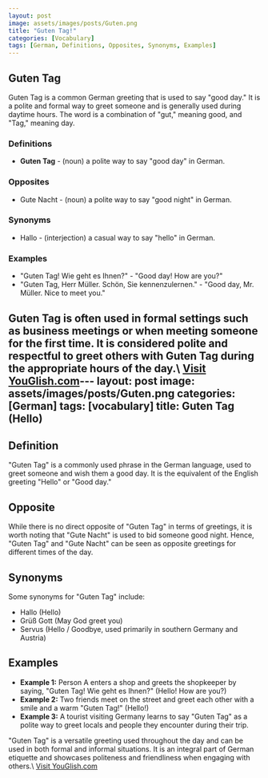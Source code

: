 ```yaml
---
layout: post
image: assets/images/posts/Guten.png
title: "Guten Tag!"
categories: [Vocabulary]
tags: [German, Definitions, Opposites, Synonyms, Examples]
---
```


## Guten Tag

Guten Tag is a common German greeting that is used to say "good day." It is a polite and formal way to greet someone and is generally used during daytime hours. The word is a combination of "gut," meaning good, and "Tag," meaning day.

### Definitions
- **Guten Tag** - (noun) a polite way to say "good day" in German.

### Opposites
- Gute Nacht - (noun) a polite way to say "good night" in German.

### Synonyms
- Hallo - (interjection) a casual way to say "hello" in German.

### Examples
- "Guten Tag! Wie geht es Ihnen?" - "Good day! How are you?"
- "Guten Tag, Herr Müller. Schön, Sie kennenzulernen." - "Good day, Mr. Müller. Nice to meet you."

Guten Tag is often used in formal settings such as business meetings or when meeting someone for the first time. It is considered polite and respectful to greet others with Guten Tag during the appropriate hours of the day.\ <a id="yg-widget-0" class="youglish-widget" data-query="Guten" data-lang="german" data-components="8412" data-auto-start="0" data-bkg-color="theme_light" data-title="How%20to%20pronounce%20Guten%20in%20German"  rel="nofollow" href="https://youglish.com">Visit YouGlish.com</a><script async src="https://youglish.com/public/emb/widget.js" charset="utf-8"></script>---
layout: post
image: assets/images/posts/Guten.png
categories: [German]
tags: [vocabulary]
title: Guten Tag (Hello)
---

## Definition

"Guten Tag" is a commonly used phrase in the German language, used to greet someone and wish them a good day. It is the equivalent of the English greeting "Hello" or "Good day."

## Opposite

While there is no direct opposite of "Guten Tag" in terms of greetings, it is worth noting that "Gute Nacht" is used to bid someone good night. Hence, "Guten Tag" and "Gute Nacht" can be seen as opposite greetings for different times of the day.

## Synonyms

Some synonyms for "Guten Tag" include:

- Hallo (Hello)
- Grüß Gott (May God greet you)
- Servus (Hello / Goodbye, used primarily in southern Germany and Austria)

## Examples

- **Example 1:** Person A enters a shop and greets the shopkeeper by saying, "Guten Tag! Wie geht es Ihnen?" (Hello! How are you?)
- **Example 2:** Two friends meet on the street and greet each other with a smile and a warm "Guten Tag!" (Hello!)
- **Example 3:** A tourist visiting Germany learns to say "Guten Tag" as a polite way to greet locals and people they encounter during their trip.

"Guten Tag" is a versatile greeting used throughout the day and can be used in both formal and informal situations. It is an integral part of German etiquette and showcases politeness and friendliness when engaging with others.\ <a id="yg-widget-0" class="youglish-widget" data-query="Guten" data-lang="german" data-components="8412" data-auto-start="0" data-bkg-color="theme_light" data-title="How%20to%20pronounce%20Guten%20in%20German"  rel="nofollow" href="https://youglish.com">Visit YouGlish.com</a><script async src="https://youglish.com/public/emb/widget.js" charset="utf-8"></script>
